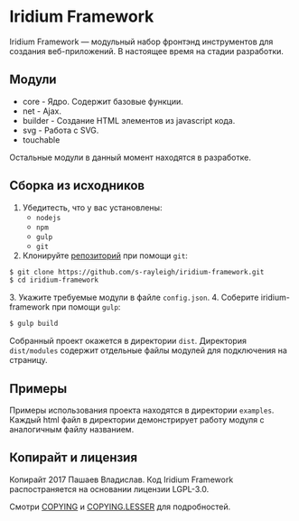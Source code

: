 # Iridium Framework
Iridium Framework &mdash; модульный набор фронтэнд инструментов для создания веб-приложений.
В настоящее время на стадии разработки.
## Модули
* core - Ядро. Содержит базовые функции.
* net - Ajax.
* builder - Создание HTML элементов из javascript кода.
* svg - Работа с SVG.
* touchable

Остальные модули в данный момент находятся в разработке.
## Сборка из исходников
1. Убедитесть, что у вас установлены:
	* `nodejs`
	* `npm`
	* `gulp`
	* `git`
2. Клонируйте [репозиторий] при помощи `git`:
```sh
$ git clone https://github.com/s-rayleigh/iridium-framework.git
$ cd iridium-framework
```
[репозиторий]: https://github.com/s-rayleigh/iridium-framework
3. Укажите требуемые модули в файле `config.json`.
4. Соберите iridium-framework при помощи `gulp`:
```sh
$ gulp build
```
Собранный проект окажется в директории `dist`.
Директория `dist/modules` содержит отдельные файлы модулей для подключения на страницу.
## Примеры
Примеры использования проекта находятся в директории `examples`. Каждый html файл в директории демонстрирует работу модуля с аналогичным файлу названием.

## Копирайт и лицензия
Копирайт 2017 Пашаев Владислав.
Код Iridium Framework распостраняется на основании лицензии LGPL-3.0.

Смотри [COPYING](COPYING) и [COPYING.LESSER](COPYING.LESSER) для подробностей.